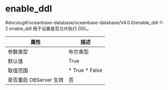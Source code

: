 enable_ddl 
===============================
#docslug#/oceanbase-database/oceanbase-database/V4.0.0/enable_ddl-1-2
enable_ddl 用于设置是否允许执行 DDL。


|      **属性**      |                                                   描述                                                   |
|------------------|--------------------------------------------------------------------------------------------------------|
| 参数类型             | 布尔类型                                                                                                   |
| 默认值              | True                                                                                                   |
| 取值范围             | * True   * False    |
| 是否重启 OBServer 生效 | 否                                                                                                      |



